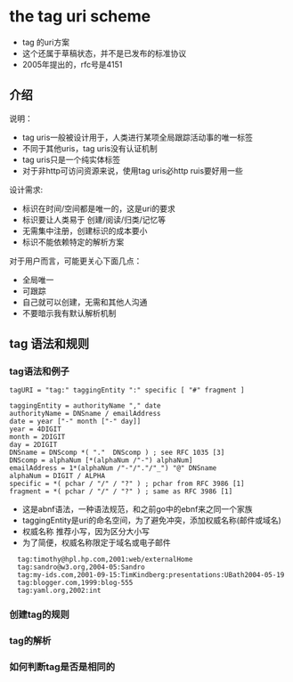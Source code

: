 # the tag uri scheme

- tag 的uri方案
- 这个还属于草稿状态，并不是已发布的标准协议
- 2005年提出的，rfc号是4151

## 介绍

说明：
- tag uris一般被设计用于，人类进行某项全局跟踪活动事的唯一标签
- 不同于其他uris，tag uris没有认证机制
- tag uris只是一个纯实体标签
- 对于非http可访问资源来说，使用tag uris必http ruis要好用一些

设计需求:
- 标识在时间/空间都是唯一的，这是uri的要求
- 标识要让人类易于 创建/阅读/归类/记忆等
- 无需集中注册，创建标识的成本要小
- 标识不能依赖特定的解析方案

对于用户而言，可能更关心下面几点：
- 全局唯一
- 可跟踪
- 自己就可以创建，无需和其他人沟通
- 不要暗示我有默认解析机制

## tag 语法和规则

### tag语法和例子

    tagURI = "tag:" taggingEntity ":" specific [ "#" fragment ]

    taggingEntity = authorityName "," date
    authorityName = DNSname / emailAddress
    date = year ["-" month ["-" day]]
    year = 4DIGIT
    month = 2DIGIT
    day = 2DIGIT
    DNSname = DNScomp *( "."  DNScomp ) ; see RFC 1035 [3]
    DNScomp = alphaNum [*(alphaNum /"-") alphaNum]
    emailAddress = 1*(alphaNum /"-"/"."/"_") "@" DNSname
    alphaNum = DIGIT / ALPHA
    specific = *( pchar / "/" / "?" ) ; pchar from RFC 3986 [1]
    fragment = *( pchar / "/" / "?" ) ; same as RFC 3986 [1]
  
- 这是abnf语法，一种语法规范，和之前go中的ebnf来之同一个家族
- taggingEntity是uri的命名空间，为了避免冲突，添加权威名称(邮件或域名)
- 权威名称 推荐小写，因为区分大小写
- 为了简便，权威名称限定于域名或电子邮件

```
  tag:timothy@hpl.hp.com,2001:web/externalHome
  tag:sandro@w3.org,2004-05:Sandro
  tag:my-ids.com,2001-09-15:TimKindberg:presentations:UBath2004-05-19
  tag:blogger.com,1999:blog-555
  tag:yaml.org,2002:int
```

### 创建tag的规则

### tag的解析

### 如何判断tag是否是相同的
